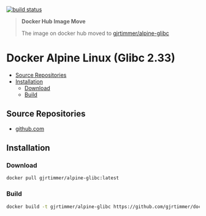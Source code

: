 [![build status](https://gitlab.timmertech.nl/docker/alpine-glibc/badges/master/pipeline.svg)](https://gitlab.timmertech.nl/docker/alpine-glibc/commits/master)

> **Docker Hub Image Move**
> 
> The image on docker hub moved to [gjrtimmer/alpine-glibc](https://hub.docker.com/repository/docker/gjrtimmer/alpine-glibc)

# Docker Alpine Linux (Glibc 2.33)

- [Source Repositories](#source-repositories)
- [Installation](#installation)
  - [Download](#download)
  - [Build](#build)

## Source Repositories

- [github.com](https://github.com/gjrtimmer/docker-alpine-glibc)

## Installation

### Download

```bash
docker pull gjrtimmer/alpine-glibc:latest
```

### Build

```bash
docker build -t gjrtimmer/alpine-glibc https://github.com/gjrtimmer/docker-alpine-glibc
```
